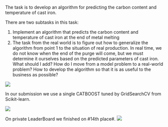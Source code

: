 The task is to develop an algorithm for predicting the carbon content and temperature of cast iron.

There are two subtasks in this task:

1. Implement an algorithm that predicts the carbon content and temperature of cast iron at the end of metal melting
2. The task from the real world is to figure out how to generalize the algorithm from point 1 to the situation of real production. In real time, we do not know when the end of the purge will come, but we must determine it ourselves based on the predicted parameters of cast iron. What should I add? How do I move from a model problem to a real-world problem? How to develop the algorithm so that it is as useful to the business as possible?

<img src='https://eventcaddy.s3.amazonaws.com/uploads/sponsor/image/12564/42cf50a8-e165-4cf6-89b5-ddd106d22fe2.png'>

In our submission we use a single CATBOOST tuned by GridSearchCV from Scikit-learn.

<img src='https://miro.medium.com/max/1200/1*iEO6b3roCesXxI0vkx9IPg.png'>

On private LeaderBoard we finished on #14th place#.
<img src='https://github.com/NN-team-01/evraz-hack/blob/main/Leaderboard/EVRAZ_NN_TEAM_14th.png?raw=true'>
